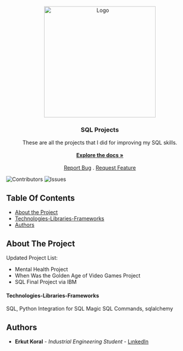 <br/>
<p align="center">
  <a href="https://github.com/erkutkoral/SQLPROJECTS">
    <img src="https://cdn-dynmedia-1.microsoft.com/is/image/microsoftcorp/MSFT-1125-SQL_Server_2022_web_blade_image_RWWaqg:VP1-539x440?resMode=sharp2&op_usm=1.5,0.65,15,0&wid=1920&hei=600&qlt=100&fmt=png-alpha&fit=constrain" alt="Logo" width="300" height="300">
  </a>

  <h3 align="center">SQL Projects</h3>

  <p align="center">
    These are all the projects that I did for improving my SQL skills.
    <br/>
    <br/>
    <a href="https://github.com/erkutkoral/SQLPROJECTS"><strong>Explore the docs »</strong></a>
    <br/>
    <br/>
    <a href="https://github.com/erkutkoral/SQLPROJECTS/issues">Report Bug</a>
    .
    <a href="https://github.com/erkutkoral/SQLPROJECTS/issues">Request Feature</a>
  </p>
</p>

![Contributors](https://img.shields.io/github/contributors/erkutkoral/SQLPROJECTS?color=dark-green) ![Issues](https://img.shields.io/github/issues/erkutkoral/SQLPROJECTS) 

## Table Of Contents

* [About the Project](#about-the-project)
* [Technologies-Libraries-Frameworks](#Technologies-Libraries-Frameworks)
* [Authors](#authors)

## About The Project

Updated Project List:
* Mental Health Project
* When Was the Golden Age of Video Games Project
* SQL Final Project via IBM

#### Technologies-Libraries-Frameworks

SQL, Python Integration for SQL
Magic SQL Commands, sqlalchemy

## Authors

* **Erkut Koral** - *Industrial Engineering Student* - [LınkedIn](https://www.linkedin.com/in/erkutkoral/)
